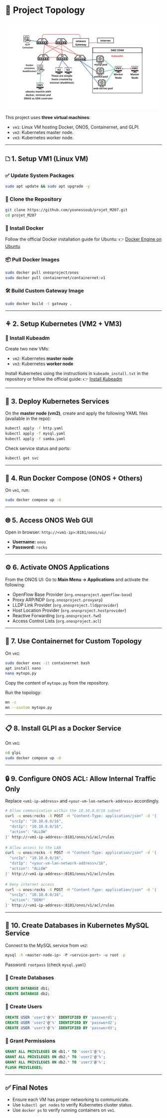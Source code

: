 # 📍 Project Topology

![Topology Diagram](./topologie_1.jpeg)

This project uses **three virtual machines**:

* `vm1`: Linux VM hosting Docker, ONOS, Containernet, and GLPI.
* `vm2`: Kubernetes master node.
* `vm3`: Kubernetes worker node.

---

## 🗅️ 1. Setup VM1 (Linux VM)

### ✅ Update System Packages

```bash
sudo apt update && sudo apt upgrade -y
```

### 🔁 Clone the Repository

```bash
git clone https://github.com/younessoub/projet_M207.git
cd projet_M207
```

### 🐳 Install Docker

Follow the official Docker installation guide for Ubuntu:
👉 [Docker Engine on Ubuntu](https://docs.docker.com/engine/install/ubuntu/)

### 📦 Pull Docker Images

```bash
sudo docker pull onosproject/onos
sudo docker pull containernet/containernet:v1
```

### 🛠️ Build Custom Gateway Image

```bash
sudo docker build -t gateway .
```

---

## ⚘️ 2. Setup Kubernetes (VM2 + VM3)

### 🧰 Install Kubeadm

Create two new VMs:

* `vm2`: Kubernetes **master node**
* `vm3`: Kubernetes **worker node**

Install Kubernetes using the instructions in `kubeadm_install.txt` in the repository or follow the official guide:
👉 [Install Kubeadm](https://kubernetes.io/docs/setup/production-environment/tools/kubeadm/install-kubeadm/)

---

## 🚀 3. Deploy Kubernetes Services

On the **master node (vm2)**, create and apply the following YAML files (available in the repo):

```bash
kubectl apply -f http.yaml
kubectl apply -f mysql.yaml
kubectl apply -f samba.yaml
```

Check service status and ports:

```bash
kubectl get svc
```

---

## 🧩️ 4. Run Docker Compose (ONOS + Others)

On `vm1`, run:

```bash
sudo docker compose up -d
```

---

## 🌐 5. Access ONOS Web GUI

Open in browser:
`http://<vm1-ip>:8181/onos/ui/`

* **Username:** `onos`
* **Password:** `rocks`

---

## ⚙️ 6. Activate ONOS Applications

From the ONOS UI:
Go to **Main Menu → Applications** and activate the following:

* OpenFlow Base Provider (`org.onosproject.openflow-base`)
* Proxy ARP/NDP (`org.onosproject.proxyarp`)
* LLDP Link Provider (`org.onosproject.lldpprovider`)
* Host Location Provider (`org.onosproject.hostprovider`)
* Reactive Forwarding (`org.onosproject.fwd`)
* Access Control Lists (`org.onosproject.acl`)

---

## 🥪 7. Use Containernet for Custom Topology

On `vm1`:

```bash
sudo docker exec -it containernet bash
apt install nano
nano mytopo.py
```

Copy the content of `mytopo.py` from the repository.

Run the topology:

```bash
mn -c
mn --custom mytopo.py
```

---

## 📋 8. Install GLPI as a Docker Service

On `vm1`:

```bash
cd glpi
sudo docker compose up -d
```

---

## 🔒 9. Configure ONOS ACL: Allow Internal Traffic Only

Replace `<vm1-ip-address>` and `<your-vm-lan-network-address>` accordingly.

```bash
# Allow communication within the 10.10.0.0/16 subnet
curl -u onos:rocks -X POST -H "Content-Type: application/json" -d '{
  "srcIp": "10.10.0.0/16",
  "dstIp": "10.10.0.0/16",
  "action": "ALLOW"
}' http://<vm1-ip-address>:8181/onos/v1/acl/rules

# Allow access to the LAN
curl -u onos:rocks -X POST -H "Content-Type: application/json" -d '{
  "srcIp": "10.10.0.0/16",
  "dstIp": "<your-vm-lan-network-address>/16",
  "action": "ALLOW"
}' http://<vm1-ip-address>:8181/onos/v1/acl/rules

# Deny internet access
curl -u onos:rocks -X POST -H "Content-Type: application/json" -d '{
  "srcIp": "10.10.0.0/16",
  "action": "DENY"
}' http://<vm1-ip-address>:8181/onos/v1/acl/rules
```

---

## 📃 10. Create Databases in Kubernetes MySQL Service

Connect to the MySQL service from `vm2`:

```bash
mysql -h <master-node-ip> -P <service-port> -u root -p
```

Password: `rootpass` (check `mysql.yaml`)

### 🔧 Create Databases

```sql
CREATE DATABASE db1;
CREATE DATABASE db2;
```

### 👥 Create Users

```sql
CREATE USER 'user1'@'%' IDENTIFIED BY 'password1';
CREATE USER 'user2'@'%' IDENTIFIED BY 'password2';
CREATE USER 'user3'@'%' IDENTIFIED BY 'password3';
```

### 🔐 Grant Permissions

```sql
GRANT ALL PRIVILEGES ON db1.* TO 'user1'@'%';
GRANT ALL PRIVILEGES ON db2.* TO 'user2'@'%';
GRANT ALL PRIVILEGES ON db2.* TO 'user3'@'%';
FLUSH PRIVILEGES;
```

---

## ✅ Final Notes

* Ensure each VM has proper networking to communicate.
* Use `kubectl get nodes` to verify Kubernetes cluster status.
* Use `docker ps` to verify running containers on `vm1`.
